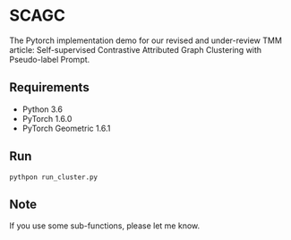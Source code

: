 # SCAGC
The Pytorch implementation demo for our revised and under-review TMM article: Self-supervised Contrastive Attributed Graph Clustering with Pseudo-label Prompt.

## Requirements
- Python 3.6
- PyTorch 1.6.0
- PyTorch Geometric 1.6.1

## Run
```
pythpon run_cluster.py
```

## Note
If you use some sub-functions, please let me know.
